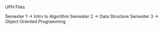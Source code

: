 UPH Files

Semester 1 -> Intro to Algorithm
Semester 2 -> Data Structure
Semester 3 -> Object Oriented Programming

